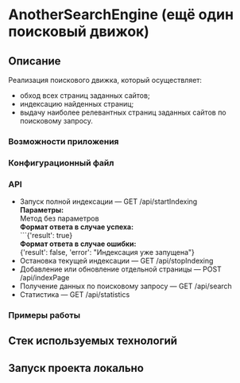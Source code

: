 #  AnotherSearchEngine (ещё один поисковый движок)
##  Описание

Реализация поискового движка, который осуществляет:  
-  обход всех страниц заданных сайтов;
-  индексацию найденных страниц;
-  выдачу наиболее релевантных страниц заданных сайтов по поисковому запросу.

###  Возможности приложения

###  Конфигурационный файл

###  API
<ul>
<li>
Запуск полной индексации — GET /api/startIndexing<br>
<b>Параметры:</b><br>
Метод без параметров<br>
<b>Формат ответа в случае успеха:</b><br>
```{'result': true}
<br>
<b>Формат ответа в случае ошибки:</b><br>
{'result': false,  
'error': "Индексация уже запущена"}
</li>

<li>Остановка текущей индексации — GET /api/stopIndexing</li>
<li>Добавление или обновление отдельной страницы — POST /api/indexPage</li>
<li>Получение данных по поисковому запросу — GET /api/search</li>
<li>Статистика — GET /api/statistics</li>
</ul>

###  Примеры работы

##  Стек используемых технологий

##  Запуск проекта локально

